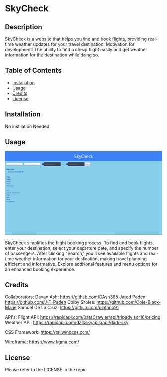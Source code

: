 # SkyCheck

## Description

SkyCheck is a website that helps you find and book flights, providing real-time weather updates for your travel destination.
Motivation for development: The ability to find a cheap flight easily and get weather information for the destination while doing so.

## Table of Contents
- [Installation](#installation)
- [Usage](#usage)
- [Credits](#credits)
- [License](#license)

## Installation

No instilation Needed

## Usage

![alt text](./assets/Images/Screenshot%202023-10-05%202113002.png)

SkyCheck simplifies the flight booking process. To find and book flights, enter your destination, select your departure date, and specify the number of passengers. After clicking "Search," you'll see available flights and real-time weather information for your destination, making travel planning efficient and informative. Explore additional features and menu options for an enhanced booking experience.

## Credits
Collaborators:
Devan Ash: https://github.com/DAsh365
Jared Paden: https://github.com/J-T-Paden
Colby Sholes: https://github.com/Cole-Black-Mane
Samuel De La Cruz: https://github.com/platano91

API's:
Flight API: https://rapidapi.com/DataCrawler/api/tripadvisor16/pricing
Weather API: https://rapidapi.com/darkskyapis/api/dark-sky

CSS Framework: https://tailwindcss.com/

Wireframe: https://www.figma.com/

## License

Please refer to the LICENSE in the repo.